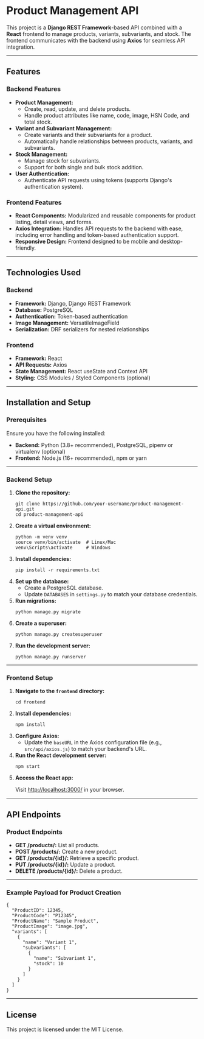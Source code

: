 <h1>Product Management API</h1>

<p>This project is a <strong>Django REST Framework</strong>-based API combined with a <strong>React</strong> frontend to manage products, variants, subvariants, and stock. The frontend communicates with the backend using <strong>Axios</strong> for seamless API integration.</p>

<hr>

<h2>Features</h2>

<h3>Backend Features</h3>
<ul>
  <li><strong>Product Management:</strong>
    <ul>
      <li>Create, read, update, and delete products.</li>
      <li>Handle product attributes like name, code, image, HSN Code, and total stock.</li>
    </ul>
  </li>
  <li><strong>Variant and Subvariant Management:</strong>
    <ul>
      <li>Create variants and their subvariants for a product.</li>
      <li>Automatically handle relationships between products, variants, and subvariants.</li>
    </ul>
  </li>
  <li><strong>Stock Management:</strong>
    <ul>
      <li>Manage stock for subvariants.</li>
      <li>Support for both single and bulk stock addition.</li>
    </ul>
  </li>
  <li><strong>User Authentication:</strong>
    <ul>
      <li>Authenticate API requests using tokens (supports Django's authentication system).</li>
    </ul>
  </li>
</ul>

<h3>Frontend Features</h3>
<ul>
  <li><strong>React Components:</strong> Modularized and reusable components for product listing, detail views, and forms.</li>
  <li><strong>Axios Integration:</strong> Handles API requests to the backend with ease, including error handling and token-based authentication support.</li>
  <li><strong>Responsive Design:</strong> Frontend designed to be mobile and desktop-friendly.</li>
</ul>

<hr>

<h2>Technologies Used</h2>

<h3>Backend</h3>
<ul>
  <li><strong>Framework:</strong> Django, Django REST Framework</li>
  <li><strong>Database:</strong> PostgreSQL</li>
  <li><strong>Authentication:</strong> Token-based authentication</li>
  <li><strong>Image Management:</strong> VersatileImageField</li>
  <li><strong>Serialization:</strong> DRF serializers for nested relationships</li>
</ul>

<h3>Frontend</h3>
<ul>
  <li><strong>Framework:</strong> React</li>
  <li><strong>API Requests:</strong> Axios</li>
  <li><strong>State Management:</strong> React useState and Context API</li>
  <li><strong>Styling:</strong> CSS Modules / Styled Components (optional)</li>
</ul>

<hr>

<h2>Installation and Setup</h2>

<h3>Prerequisites</h3>
<p>Ensure you have the following installed:</p>
<ul>
  <li><strong>Backend:</strong> Python (3.8+ recommended), PostgreSQL, pipenv or virtualenv (optional)</li>
  <li><strong>Frontend:</strong> Node.js (16+ recommended), npm or yarn</li>
</ul>

<hr>

<h3>Backend Setup</h3>
<ol>
  <li><strong>Clone the repository:</strong>
    <pre><code>git clone https://github.com/your-username/product-management-api.git
cd product-management-api</code></pre>
  </li>
  <li><strong>Create a virtual environment:</strong>
    <pre><code>python -m venv venv
source venv/bin/activate  # Linux/Mac
venv\Scripts\activate     # Windows</code></pre>
  </li>
  <li><strong>Install dependencies:</strong>
    <pre><code>pip install -r requirements.txt</code></pre>
  </li>
  <li><strong>Set up the database:</strong>
    <ul>
      <li>Create a PostgreSQL database.</li>
      <li>Update <code>DATABASES</code> in <code>settings.py</code> to match your database credentials.</li>
    </ul>
  </li>
  <li><strong>Run migrations:</strong>
    <pre><code>python manage.py migrate</code></pre>
  </li>
  <li><strong>Create a superuser:</strong>
    <pre><code>python manage.py createsuperuser</code></pre>
  </li>
  <li><strong>Run the development server:</strong>
    <pre><code>python manage.py runserver</code></pre>
  </li>
</ol>

<hr>

<h3>Frontend Setup</h3>
<ol>
  <li><strong>Navigate to the <code>frontend</code> directory:</strong>
    <pre><code>cd frontend</code></pre>
  </li>
  <li><strong>Install dependencies:</strong>
    <pre><code>npm install</code></pre>
  </li>
  <li><strong>Configure Axios:</strong>
    <ul>
      <li>Update the <code>baseURL</code> in the Axios configuration file (e.g., <code>src/api/axios.js</code>) to match your backend's URL.</li>
    </ul>
  </li>
  <li><strong>Run the React development server:</strong>
    <pre><code>npm start</code></pre>
  </li>
  <li><strong>Access the React app:</strong>
    <p>Visit <a href="http://localhost:3000/">http://localhost:3000/</a> in your browser.</p>
  </li>
</ol>

<hr>

<h2>API Endpoints</h2>

<h3>Product Endpoints</h3>
<ul>
  <li><strong>GET /products/:</strong> List all products.</li>
  <li><strong>POST /products/:</strong> Create a new product.</li>
  <li><strong>GET /products/{id}/:</strong> Retrieve a specific product.</li>
  <li><strong>PUT /products/{id}/:</strong> Update a product.</li>
  <li><strong>DELETE /products/{id}/:</strong> Delete a product.</li>
</ul>

<hr>

<h3>Example Payload for Product Creation</h3>
<pre><code>{
  "ProductID": 12345,
  "ProductCode": "P12345",
  "ProductName": "Sample Product",
  "ProductImage": "image.jpg",
  "variants": [
    {
      "name": "Variant 1",
      "subvariants": [
        {
          "name": "Subvariant 1",
          "stock": 10
        }
      ]
    }
  ]
}</code></pre>

<hr>

<h2>License</h2>
<p>This project is licensed under the MIT License.</p>
